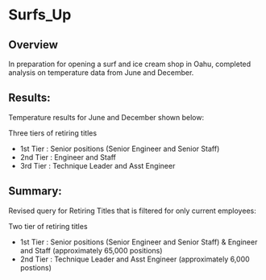 # Surfs_Up

## Overview 

In preparation for opening a surf and ice cream shop in Oahu, completed analysis on temperature data from June and December. 

## Results: 

Temperature results for June and December shown below:




Three tiers of retiring titles
- 1st Tier : Senior positions (Senior Engineer and Senior Staff)
- 2nd Tier : Engineer and Staff
- 3rd Tier : Technique Leader and Asst Engineer



## Summary: 

Revised query for Retiring Titles that is filtered for only current employees:



Two tier of retiring titles
- 1st Tier : Senior positions (Senior Engineer and Senior Staff) & Engineer and Staff (approximately 65,000 positions)
- 2nd Tier : Technique Leader and Asst Engineer (approximately 6,000 postions)



